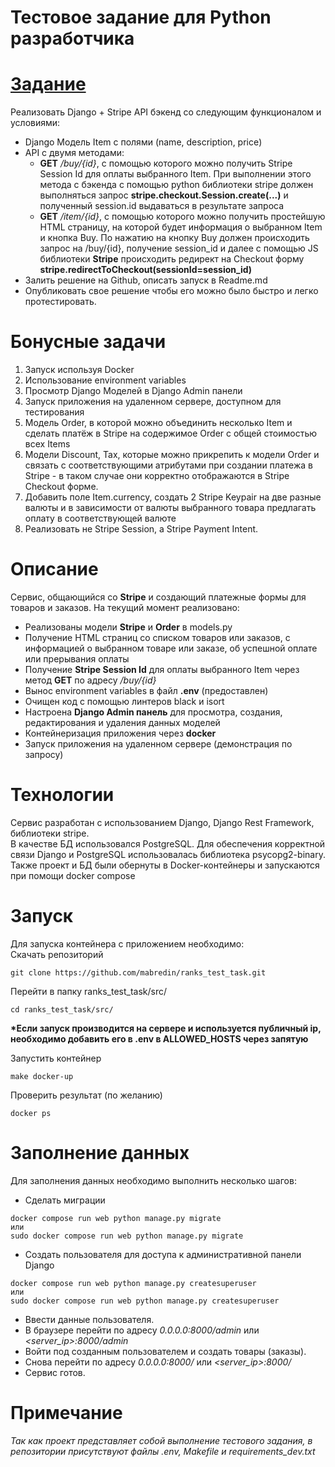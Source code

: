 # Тестовое задание для Python разработчика
# [Задание](https://docs.google.com/document/d/1RqJhk-pRDuAk4pH1uqbY9-8uwAqEXB9eRQWLSMM_9sI/edit)

Реализовать Django + Stripe API бэкенд со следующим функционалом и условиями:
- Django Модель Item с полями (name, description, price)
- API с двумя методами:
    - __GET__ _/buy/{id}_, c помощью которого можно получить Stripe Session Id для оплаты выбранного Item. При выполнении этого метода c бэкенда с помощью python библиотеки stripe должен выполняться запрос __stripe.checkout.Session.create(...)__ и полученный session.id выдаваться в результате запроса
    - __GET__ _/item/{id}_, c помощью которого можно получить простейшую HTML страницу, на которой будет информация о выбранном Item и кнопка Buy. По нажатию на кнопку Buy должен происходить запрос на /buy/{id}, получение session_id и далее  с помощью JS библиотеки __Stripe__ происходить редирект на Checkout форму __stripe.redirectToCheckout(sessionId=session_id)__
- Залить решение на Github, описать запуск в Readme.md
- Опубликовать свое решение чтобы его можно было быстро и легко протестировать.

# Бонусные задачи
1. Запуск используя Docker
2. Использование environment variables
3. Просмотр Django Моделей в Django Admin панели
4. Запуск приложения на удаленном сервере, доступном для тестирования
5. Модель Order, в которой можно объединить несколько Item и сделать платёж в Stripe на содержимое Order c общей стоимостью всех Items
6. Модели Discount, Tax, которые можно прикрепить к модели Order и связать с соответствующими атрибутами при создании платежа в Stripe - в таком случае они корректно отображаются в Stripe Checkout форме. 
7. Добавить поле Item.currency, создать 2 Stripe Keypair на две разные валюты и в зависимости от валюты выбранного товара предлагать оплату в соответствующей валюте
8. Реализовать не Stripe Session, а Stripe Payment Intent.

# Описание
Сервис, общающийся со __Stripe__ и создающий платежные формы для товаров и заказов. На текущий момент реализовано:
- Реализованы модели __Stripe__ и __Order__ в models.py
- Получение HTML страниц со списком товаров или заказов, с информацией о выбранном товаре или заказе, об успешной оплате или прерывания оплаты
- Получение __Stripe Session Id__ для оплаты выбранного Item через метод __GET__ по адресу _/buy/{id}_
- Вынос environment variables в файл __.env__ (предоставлен)
- Очищен код с помощью линтеров black и isort
- Настроена __Django Admin панель__ для просмотра, создания, редактирования и удаления данных моделей
- Контейнеризация приложения через __docker__
- Запуск приложения на удаленном сервере (демонстрация по запросу)

# Технологии
Сервис разработан с использованием Django, Django Rest Framework, библиотеки stripe.<br/>
В качестве БД использовался PostgreSQL. Для обеспечения корректной связи Django и PostgreSQL использовалась библиотека psycopg2-binary.<br/>
Также проект и БД были обернуты в Docker-контейнеры и запускаются при помощи docker compose<br/>

# Запуск
Для запуска контейнера с приложением необходимо:<br/>
Скачать репозиторий
```
git clone https://github.com/mabredin/ranks_test_task.git
```
Перейти в папку ranks_test_task/src/
```
cd ranks_test_task/src/
```
__*Если запуск производится на сервере и используется публичный ip, необходимо добавить его в .env в ALLOWED_HOSTS через запятую__<br/>

Запустить контейнер
```
make docker-up
```
Проверить результат (по желанию)
```
docker ps
```

# Заполнение данных
Для заполнения данных необходимо выполнить несколько шагов:<br/>
- Сделать миграции
```
docker compose run web python manage.py migrate
или
sudo docker compose run web python manage.py migrate
```

- Создать пользователя для доступа к административной панели Django
```
docker compose run web python manage.py createsuperuser
или
sudo docker compose run web python manage.py createsuperuser
```

- Ввести данные пользователя.
- В браузере перейти по адресу _0.0.0.0:8000/admin_ или _<server_ip>:8000/admin_
- Войти под созданным пользователем и создать товары (заказы).
- Снова перейти по адресу _0.0.0.0:8000/_ или _<server_ip>:8000/_
- Сервис готов.

# Примечание
_Так как проект представляет собой выполнение тестового задания, в репозитории присутствуют файлы .env, Makefile и requirements_dev.txt_<br/>
